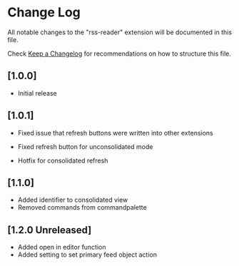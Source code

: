 # Change Log

All notable changes to the "rss-reader" extension will be documented in this file.

Check [Keep a Changelog](http://keepachangelog.com/) for recommendations on how to structure this file.

## [1.0.0]

- Initial release

## [1.0.1]

- Fixed issue that refresh buttons were written into other extensions
- Fixed refresh button for unconsolidated mode

- Hotfix for consolidated refresh

## [1.1.0]

- Added identifier to consolidated view
- Removed commands from commandpalette

## [1.2.0 Unreleased]

- Added open in editor function
- Added setting to set primary feed object action